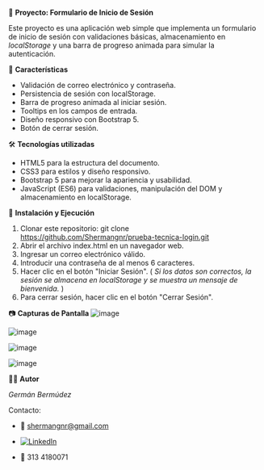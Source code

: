 📌 **Proyecto: Formulario de Inicio de Sesión**

Este proyecto es una aplicación web simple que implementa un formulario de inicio de sesión con validaciones básicas, almacenamiento en _localStorage_ y una barra de progreso animada para simular la autenticación.

🚀 **Características**
* Validación de correo electrónico y contraseña.
* Persistencia de sesión con localStorage.
* Barra de progreso animada al iniciar sesión.
* Tooltips en los campos de entrada.
* Diseño responsivo con Bootstrap 5.
* Botón de cerrar sesión.

🛠 **Tecnologías utilizadas**
* HTML5 para la estructura del documento.
* CSS3 para estilos y diseño responsivo.
* Bootstrap 5 para mejorar la apariencia y usabilidad.
* JavaScript (ES6) para validaciones, manipulación del DOM y almacenamiento en localStorage.

📄 **Instalación y Ejecución**
1. Clonar este repositorio: git clone https://github.com/Shermangnr/prueba-tecnica-login.git
2. Abrir el archivo index.html en un navegador web.
3. Ingresar un correo electrónico válido.
4. Introducir una contraseña de al menos 6 caracteres.
5. Hacer clic en el botón "Iniciar Sesión". ( _Si los datos son correctos, la sesión se almacena en localStorage y se muestra un mensaje de bienvenida._ )
6. Para cerrar sesión, hacer clic en el botón "Cerrar Sesión".

📷 **Capturas de Pantalla**
![image](https://github.com/user-attachments/assets/9129874e-7971-4c1a-912a-ff7313748d0c)

![image](https://github.com/user-attachments/assets/f79bc35e-7799-4fc4-8402-b2a3cc37732d)

![image](https://github.com/user-attachments/assets/56506123-434a-4ffe-ac1a-e5520a8a8d85)

![image](https://github.com/user-attachments/assets/21fa329c-fd69-4d12-b81e-2e326114c739)

👨‍💻 **Autor**

_Germán Bermúdez_

Contacto:
* 📧 shermangnr@gmail.com
  
* [![LinkedIn](https://img.shields.io/badge/LinkedIn-Perfil-blue?style=flat&logo=linkedin)](https://www.linkedin.com/in/german-bermudez)

* 📱 313 4180071
